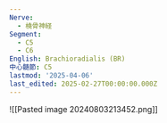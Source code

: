 ```yaml
---
Nerve:
  - 橈骨神経
Segment:
  - C5
  - C6
English: Brachioradialis (BR)
中心髄節: C5
lastmod: '2025-04-06'
last_edited: 2025-02-27T00:00:00.000Z
---
```


![[Pasted image 20240803213452.png]]
